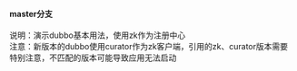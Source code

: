 #### master分支
说明：演示dubbo基本用法，使用zk作为注册中心    
注意：新版本的dubbo使用curator作为zk客户端，引用的zk、curator版本需要特别注意，不匹配的版本可能导致应用无法启动
